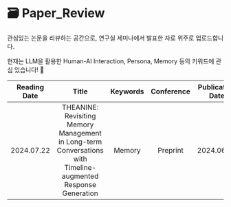 # 🗃️ Paper_Review
관심있는 논문을 리뷰하는 공간으로, 연구실 세미나에서 발표한 자료 위주로 업로드합니다.

현재는 LLM을 활용한 Human-AI Interaction, Persona, Memory 등의 키워드에 관심 있습니다! 🐣


|   Reading Date   |               Title               |  Keywords  |  Conference  | Publication Date  | Link |
|:----------------:|:---------------------------------:|:----------:|:------------:|:-----------------:|:-----------------:|
|   2024.07.22     | THEANINE: Revisiting Memory Management in Long-term Conversations with Timeline-augmented Response Generation |   Memory   |   Preprint   |   2024.06.16      | [🖱️](https://arxiv.org/abs/2406.10996)|
